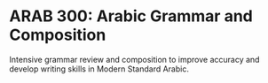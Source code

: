 # ARAB 300: Arabic Grammar and Composition

Intensive grammar review and composition to improve accuracy and develop writing skills in Modern Standard Arabic.
